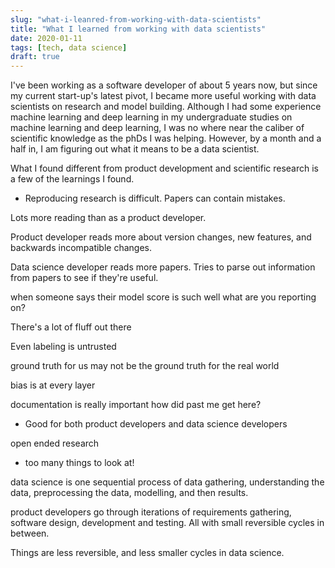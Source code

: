 ```yaml
---
slug: "what-i-leanred-from-working-with-data-scientists"
title: "What I learned from working with data scientists"
date: 2020-01-11
tags: [tech, data science]
draft: true
---
```


I've been working as a software developer of about 5 years now, but
since my current start-up's latest pivot, I became more useful working
with data scientists on research and model building. Although I had some
experience machine learning and deep learning in my undergraduate studies
on machine learning and deep learning, I was no where near the caliber
of scientific knowledge as the phDs I was helping. However, by a month
and a half in, I am figuring out what it means to be a data scientist.

What I found different from product development and scientific research
is a few of the learnings I found.

- Reproducing research is difficult.
 Papers can contain mistakes.

 Lots more reading than as a product developer.

 Product developer reads more about version changes, new features, and
 backwards incompatible changes.

 Data science developer reads more papers. Tries to parse out
 information from papers to see if they're useful.



when someone says their model score is such
well what are you reporting on?

There's a lot of fluff out there

Even labeling is untrusted

ground truth for us may not be the ground truth for the real world

bias is at every layer

documentation is really important
how did past me get here?
 - Good for both product developers and data science developers


open ended research
- too many things to look at!


data science is one sequential process of data gathering, understanding
the data, preprocessing the data, modelling, and then results.

product developers go through iterations of requirements gathering,
software design, development and testing. All with small reversible
cycles in between.

Things are less reversible, and less smaller cycles in data science.


